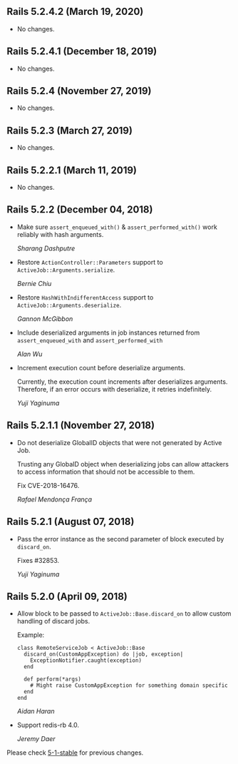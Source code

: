 ## Rails 5.2.4.2 (March 19, 2020) ##

*   No changes.


## Rails 5.2.4.1 (December 18, 2019) ##

*   No changes.


## Rails 5.2.4 (November 27, 2019) ##

*   No changes.


## Rails 5.2.3 (March 27, 2019) ##

*   No changes.


## Rails 5.2.2.1 (March 11, 2019) ##

*   No changes.


## Rails 5.2.2 (December 04, 2018) ##

*   Make sure `assert_enqueued_with()` & `assert_performed_with()` work reliably with hash arguments.

    *Sharang Dashputre*

*   Restore `ActionController::Parameters` support to `ActiveJob::Arguments.serialize`.

    *Bernie Chiu*

*   Restore `HashWithIndifferentAccess` support to `ActiveJob::Arguments.deserialize`.

    *Gannon McGibbon*

*   Include deserialized arguments in job instances returned from
    `assert_enqueued_with` and `assert_performed_with`

    *Alan Wu*

*   Increment execution count before deserialize arguments.

    Currently, the execution count increments after deserializes arguments.
    Therefore, if an error occurs with deserialize, it retries indefinitely.

    *Yuji Yaginuma*


## Rails 5.2.1.1 (November 27, 2018) ##

*   Do not deserialize GlobalID objects that were not generated by Active Job.

    Trusting any GlobaID object when deserializing jobs can allow attackers to access
    information that should not be accessible to them.

    Fix CVE-2018-16476.

    *Rafael Mendonça França*


## Rails 5.2.1 (August 07, 2018) ##

*   Pass the error instance as the second parameter of block executed by `discard_on`.

    Fixes #32853.

    *Yuji Yaginuma*

## Rails 5.2.0 (April 09, 2018) ##

*   Allow block to be passed to `ActiveJob::Base.discard_on` to allow custom handling of discard jobs.

    Example:

        class RemoteServiceJob < ActiveJob::Base
          discard_on(CustomAppException) do |job, exception|
            ExceptionNotifier.caught(exception)
          end

          def perform(*args)
            # Might raise CustomAppException for something domain specific
          end
        end

    *Aidan Haran*

*   Support redis-rb 4.0.

    *Jeremy Daer*

Please check [5-1-stable](https://github.com/rails/rails/blob/5-1-stable/activejob/CHANGELOG.md) for previous changes.
